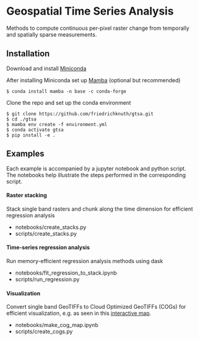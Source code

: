 # Geospatial Time Series Analysis
Methods to compute continuous per-pixel raster change from temporally and spatially sparse measurements.

## Installation

Download and install [Miniconda](https://docs.conda.io/en/latest/miniconda.html)  

After installing Miniconda set up [Mamba](https://mamba.readthedocs.io/en/latest/installation.html) (optional but recommended)
```
$ conda install mamba -n base -c conda-forge
```
Clone the repo and set up the conda environment  

```
$ git clone https://github.com/friedrichknuth/gtsa.git
$ cd ./gtsa
$ mamba env create -f environment.yml
$ conda activate gtsa
$ pip install -e .
```
## Examples

Each example is accompanied by a jupyter notebook and python script.  
The notebooks help illustrate the steps performed in the corresponding script.  

#### Raster stacking
Stack single band rasters and chunk along the time dimension for efficient regression analysis
- notebooks/create_stacks.py
- scripts/create_stacks.py

#### Time-series regression analysis
Run memory-efficient regression analysis methods using dask
- notebooks/fit_regression_to_stack.ipynb
- scripts/run_regression.py
    
#### Visualization
Convert single band GeoTIFFs to Cloud Optimized GeoTIFFs (COGs) for efficient visualization, e.g. as seen in this [interactive map](https://staff.washington.edu/knuth/downloads/conus_sites.html).
- notebooks/make_cog_map.ipynb
- scripts/create_cogs.py
